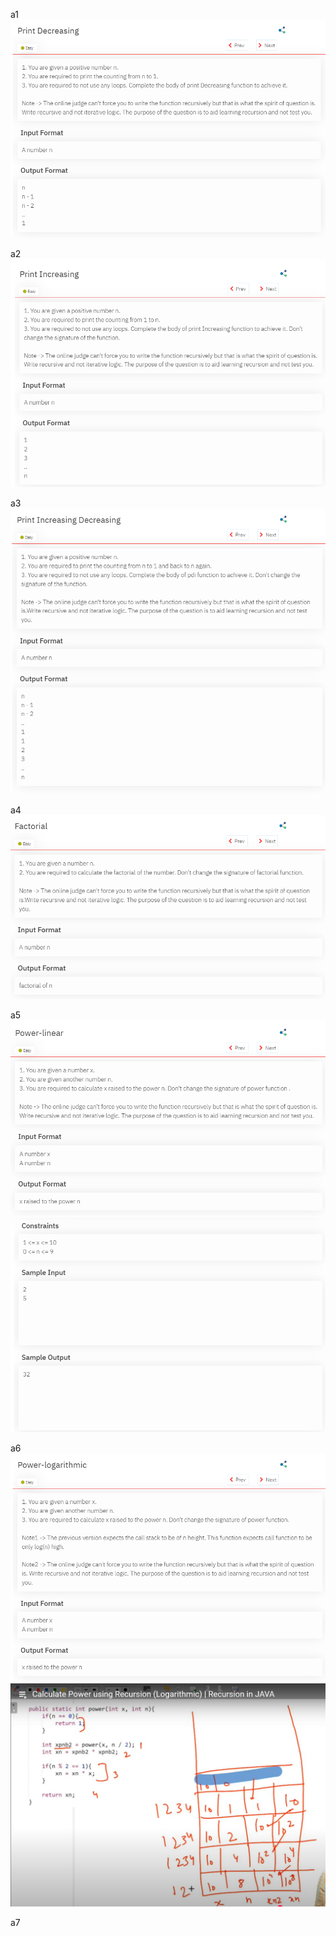 a1
![alt text]({3BC89D88-B325-4CC3-A31D-FA1CB421DD61}.png)

a2
![alt text]({798E766D-1185-41A2-B3D4-D50915DE3753}.png)

a3
![alt text]({7607E9FB-D8CB-4603-A940-8459360AC4C6}.png)

a4
![alt text]({0E8F39AA-A2F4-4382-88F7-7ED897CE73DC}.png)

a5
![alt text]({F2A74F67-D2CD-4A45-BAC4-88F44E8D96F8}.png)
![alt text]({CAA9EA96-8E81-4C1F-963E-EED8E418BA27}.png)

a6
![alt text]({5F7D66CA-1829-4F5B-B7F3-80FB0A328DA4}.png)
![alt text]({066DB3B7-BB69-4D2C-92EB-304CCCF85CB0}.png)

a7
